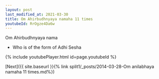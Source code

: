 ```yaml
---
layout: post
last_modified_at: 2021-03-30
title: Om Ahirbudhnyaya namaha 11 times
youtubeId: RrOgze4Da6w
---
```

 
 
Om Ahirbudhnyaya nama 
 
 -  Who is of the form of Adhi Sesha 
 
  
 
  
 
 
 
 
 
 


{% include youtubePlayer.html id=page.youtubeId %}
 
[Next]({{ site.baseurl }}{% link  split1/_posts/2014-03-28-Om anilabhaya namaha 11 times.md%})
 

